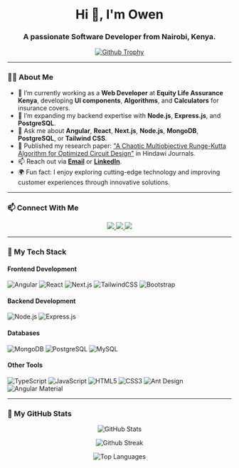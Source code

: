 <h1 align="center">Hi 👋, I'm Owen</h1>
<h3 align="center">A passionate Software Developer from Nairobi, Kenya.</h3>

<p align="center">
  <a href="https://github-profile-trophy.vercel.app/?username=mogakaowen&theme=onedark">
    <img src="https://github-profile-trophy.vercel.app/?username=mogakaowen&theme=onedark" alt="Github Trophy"/>
  </a>
</p>

---

### 👨‍💻 About Me

- 🔭 I’m currently working as a **Web Developer** at **Equity Life Assurance Kenya**, developing **UI components**, **Algorithms**, and **Calculators** for insurance covers.
- 🌱 I’m expanding my backend expertise with **Node.js**, **Express.js**, and **PostgreSQL**.
- 💬 Ask me about **Angular**, **React**, **Next.js**, **Node.js**, **MongoDB**, **PostgreSQL**, or **Tailwind CSS**.
- 📜 Published my research paper: ["A Chaotic Multiobjective Runge-Kutta Algorithm for Optimized Circuit Design"](https://www.hindawi.com/journals/complexity/2024/123456/) in Hindawi Journals.
- 📫 Reach out via **[Email](mailto:owennyandieka@gmail.com)** or **[LinkedIn](https://www.linkedin.com/in/owen-nyandieka-5a2a55232/)**.
- 🌍 Fun fact: I enjoy exploring cutting-edge technology and improving customer experiences through innovative solutions.

---

### 📫 Connect With Me

<p align="center">
  <a href="https://www.linkedin.com/in/owen-nyandieka-5a2a55232/" target="_blank">
    <img src="https://img.shields.io/badge/-LinkedIn-0A66C2?style=for-the-badge&logo=linkedin&logoColor=white" />
  </a>
  <a href="mailto:owennyandieka@gmail.com">
    <img src="https://img.shields.io/badge/-Email-D14836?style=for-the-badge&logo=gmail&logoColor=white" />
  </a>
  <a href="https://nyandiekaowen.netlify.app/" target="_blank">
    <img src="https://img.shields.io/badge/-Portfolio-0078D4?style=for-the-badge&logo=netlify&logoColor=white" />
  </a>
</p>

---

### 🚀 My Tech Stack

#### Frontend Development

![Angular](https://img.shields.io/badge/-Angular-DD0031?style=for-the-badge&logo=angular&logoColor=white)
![React](https://img.shields.io/badge/-React-61DAFB?style=for-the-badge&logo=react&logoColor=white)
![Next.js](https://img.shields.io/badge/-Next.js-000000?style=for-the-badge&logo=next.js&logoColor=white)
![TailwindCSS](https://img.shields.io/badge/-TailwindCSS-06B6D4?style=for-the-badge&logo=tailwindcss&logoColor=white)
![Bootstrap](https://img.shields.io/badge/-Bootstrap-7952B3?style=for-the-badge&logo=bootstrap&logoColor=white)

#### Backend Development

![Node.js](https://img.shields.io/badge/-Node.js-339933?style=for-the-badge&logo=node.js&logoColor=white)
![Express.js](https://img.shields.io/badge/-Express.js-000000?style=for-the-badge&logo=express&logoColor=white)

#### Databases

![MongoDB](https://img.shields.io/badge/-MongoDB-47A248?style=for-the-badge&logo=mongodb&logoColor=white)
![PostgreSQL](https://img.shields.io/badge/-PostgreSQL-336791?style=for-the-badge&logo=postgresql&logoColor=white)
![MySQL](https://img.shields.io/badge/-MySQL-4479A1?style=for-the-badge&logo=mysql&logoColor=white)

#### Other Tools

![TypeScript](https://img.shields.io/badge/-TypeScript-007ACC?style=for-the-badge&logo=typescript&logoColor=white)
![JavaScript](https://img.shields.io/badge/-JavaScript-F7DF1E?style=for-the-badge&logo=javascript&logoColor=black)
![HTML5](https://img.shields.io/badge/-HTML5-E34F26?style=for-the-badge&logo=html5&logoColor=white)
![CSS3](https://img.shields.io/badge/-CSS3-1572B6?style=for-the-badge&logo=css3&logoColor=white)
![Ant Design](https://img.shields.io/badge/-Ant%20Design-0170FE?style=for-the-badge&logo=ant-design&logoColor=white)
![Angular Material](https://img.shields.io/badge/-Angular%20Material-757575?style=for-the-badge&logo=angular&logoColor=white)

---

### 🌟 My GitHub Stats

<p align="center">
  <img align="center" src="https://github-readme-stats.vercel.app/api?username=mogakaowen&show_icons=true&count_private=true&include_all_commits=true&theme=dark" alt="GitHub Stats" />
</p>

<p align="center"><img align="center" src="https://github-readme-streak-stats.herokuapp.com/?user=mogakaowen&show_icons=true&count_private=true&include_all_commits=true&theme=dark" alt="Github Streak" /></p>

<p align="center">
  <img align="center" src="https://github-readme-stats.vercel.app/api/top-langs?username=mogakaowen&show_icons=true&layout=compact&theme=dark" alt="Top Languages" />
</p>

